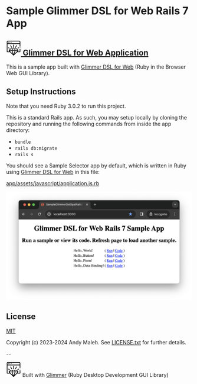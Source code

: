# Sample Glimmer DSL for Web Rails 7 App
## [<img src="https://raw.githubusercontent.com/AndyObtiva/glimmer/master/images/glimmer-logo-hi-res.png" height=40 /> Glimmer DSL for Web Application](https://github.com/AndyObtiva/glimmer-dsl-web)

This is a sample app built with [Glimmer DSL for Web](https://github.com/AndyObtiva/glimmer-dsl-web) (Ruby in the Browser Web GUI Library).

## Setup Instructions

Note that you need Ruby 3.0.2 to run this project.

This is a standard Rails app. As such, you may setup locally by cloning the repository and running the following commands from inside the app directory:
- `bundle`
- `rails db:migrate`
- `rails s`

You should see a Sample Selector app by default, which is written in Ruby using [Glimmer DSL for Web](https://github.com/AndyObtiva/glimmer-dsl-web) in this file:

[app/assets/javascript/application.js.rb](/app/assets/javascript/application.js.rb)

![Sample Screenshot](/sample-glimmer-dsl-web-rails7-app.png)

## License

[MIT](LICENSE.txt)

Copyright (c) 2023-2024 Andy Maleh. See [LICENSE.txt](LICENSE.txt) for further details.

--

[<img src="https://raw.githubusercontent.com/AndyObtiva/glimmer/master/images/glimmer-logo-hi-res.png" height=40 />](https://github.com/AndyObtiva/glimmer) Built with [Glimmer](https://github.com/AndyObtiva/glimmer) (Ruby Desktop Development GUI Library)
